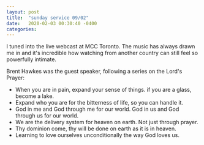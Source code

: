 ```yaml
---
layout: post
title:  "sunday service 09/02"
date:   2020-02-03 00:30:40 -0400
categories:
---
```


I tuned into the live webcast at MCC Toronto. The music has always drawn me in and it's incredible how watching from another country can still feel so powerfully intimate.

Brent Hawkes was the guest speaker, following a series on the Lord's Prayer:
- When you are in pain, expand your sense of things. if you are a glass, become a lake.
- Expand who you are for the bitterness of life, so you can handle it.
- God in me and God through me for our world. God in us and God through us for our world.
- We are the delivery system for heaven on earth. Not just through prayer.
- Thy dominion come, thy will be done on earth as it is in heaven.
- Learning to love ourselves unconditionally the way God loves us. 
